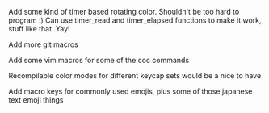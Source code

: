 Add some kind of timer based rotating color. Shouldn't be too hard to program :)
Can use timer_read and timer_elapsed functions to make it work, stuff like that. Yay!

Add more git macros

Add some vim macros for some of the coc commands

Recompilable color modes for different keycap sets would be a nice to have

Add macro keys for commonly used emojis, plus some of those japanese text emoji things
